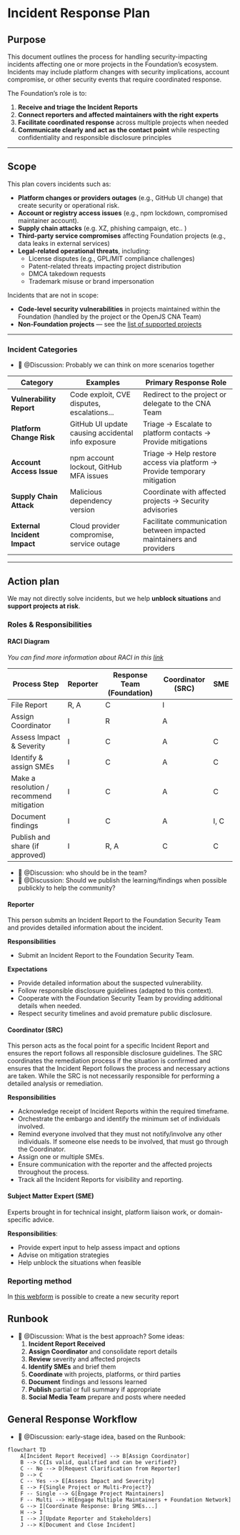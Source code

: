 # Incident Response Plan

## Purpose  
This document outlines the process for handling security-impacting incidents affecting one or more projects in the Foundation’s ecosystem. Incidents may include platform changes with security implications, account compromise, or other security events that require coordinated response.

The Foundation’s role is to:  
1. **Receive and triage the Incident Reports**  
2. **Connect reporters and affected maintainers with the right experts**  
3. **Facilitate coordinated response** across multiple projects when needed  
4. **Communicate clearly and act as the contact point** while respecting confidentiality and responsible disclosure principles  

---

## Scope  

This plan covers incidents such as:  
- **Platform changes or providers outages** (e.g., GitHub UI change) that create security or operational risk.  
- **Account or registry access issues** (e.g., npm lockdown, compromised maintainer account).  
- **Supply chain attacks** (e.g. XZ, phishing campaign, etc.. )  
- **Third-party service compromises** affecting Foundation projects (e.g., data leaks in external services)  
- **Legal-related operational threats**, including:
  - License disputes (e.g., GPL/MIT compliance challenges)
  - Patent-related threats impacting project distribution
  - DMCA takedown requests
  - Trademark misuse or brand impersonation


Incidents that are not in scope:
- **Code-level security vulnerabilities** in projects maintained within the Foundation (handled by the project or the OpenJS CNA Team)
- **Non-Foundation projects** — see the [list of supported projects](https://openjsf.org/projects)  

---

### Incident Categories  

- 🍿 @Discussion: Probably we can think on more scenarios together 


| Category | Examples | Primary Response Role |
|----------|----------|-----------------------|
| **Vulnerability Report** | Code exploit, CVE disputes, escalations... | Redirect to the project or delegate to the CNA Team |
| **Platform Change Risk** | GitHub UI update causing accidental info exposure | Triage → Escalate to platform contacts → Provide mitigations |
| **Account Access Issue** | npm account lockout, GitHub MFA issues | Triage → Help restore access via platform → Provide temporary mitigation |
| **Supply Chain Attack** | Malicious dependency version | Coordinate with affected projects → Security advisories |
| **External Incident Impact** | Cloud provider compromise, service outage | Facilitate communication between impacted maintainers and providers |

---


## Action plan  

We may not directly solve incidents, but we help **unblock situations** and **support projects at risk**.

### Roles & Responsibilities


#### RACI Diagram

_You can find more information about RACI in this [link](https://www.atlassian.com/work-management/project-management/raci-chart)_


| Process Step                          | Reporter | Response Team (Foundation) | Coordinator (SRC) | SME |
|---------------------------------------|----------|-----------------------------|-------------------|-----|
| File Report                       | R, A     | C                           | I                 |     |
| Assign Coordinator                | I        | R                           | A                 |     |
| Assess Impact & Severity          | I        | C                           | A                 | C   |
| Identify & assign SMEs            | I        | C                           | A                 | C   |
| Make a resolution / recommend mitigation | I  | C                           | A                 | C   |
| Document findings                 | I        | C                           | A                 | I, C   |
| Publish and share (if approved)   | I        | R, A                        | C                 | C   |

- 🍿 @Discussion: who should be in the team? 
- 🍿 @Discussion: Should we publish the learning/findings when possible publickly to help the community?

#### Reporter

This person submits an Incident Report to the Foundation Security Team and provides detailed information about the incident.

**Responsibilities**

- Submit an Incident Report to the Foundation Security Team.

**Expectations**

- Provide detailed information about the suspected vulnerability.
- Follow responsible disclosure guidelines (adapted to this context).
- Cooperate with the Foundation Security Team by providing additional details when needed.
- Respect security timelines and avoid premature public disclosure.



#### Coordinator (SRC)

This person acts as the focal point for a specific Incident Report and ensures the report follows all responsible disclosure guidelines. The SRC coordinates the remediation process if the situation is confirmed and ensures that the Incident Report follows the process and necessary actions are taken. While the SRC is not necessarily responsible for performing a detailed analysis or remediation.

**Responsibilities**

- Acknowledge receipt of Incident Reports within the required timeframe.
- Orchestrate the embargo and identify the minimum set of individuals involved.
- Remind everyone involved that they must not notify/involve any other individuals. If someone else needs to be involved, that must go through the Coordinator.
- Assign one or multiple SMEs.
- Ensure communication with the reporter and the affected projects throughout the process.
- Track all the Incident Reports for visibility and reporting.

#### Subject Matter Expert (SME)
Experts brought in for technical insight, platform liaison work, or domain-specific advice.  

**Responsibilities**:  
- Provide expert input to help assess impact and options  
- Advise on mitigation strategies  
- Help unblock the situations when feasible

### Reporting method


In [this webform](https://report-incident.openjsf.org/) is possible to create a new security report


## Runbook

- 🍿 @Discussion: What is the best approach? Some ideas:
    1. **Incident Report Received**  
    2. **Assign Coordinator** and consolidate report details  
    3. **Review** severity and affected projects  
    4. **Identify SMEs** and brief them  
    5. **Coordinate** with projects, platforms, or third parties  
    6. **Document** findings and lessons learned  
    7. **Publish** partial or full summary if appropriate  
    8. **Social Media Team** prepare and posts where needed 

## General Response Workflow  

- 🍿 @Discussion: early-stage idea, based on the Runbook:

```mermaid
flowchart TD
    A[Incident Report Received] --> B[Assign Coordinator]
    B --> C{Is valid, qualified and can be verified?}
    C -- No --> D[Request Clarification from Reporter]
    D --> C
    C -- Yes --> E[Assess Impact and Severity]
    E --> F{Single Project or Multi-Project?}
    F -- Single --> G[Engage Project Maintainers]
    F -- Multi --> H[Engage Multiple Maintainers + Foundation Network]
    G --> I[Coordinate Response: Bring SMEs...]
    H --> I
    I --> J[Update Reporter and Stakeholders]
    J --> K[Document and Close Incident]


